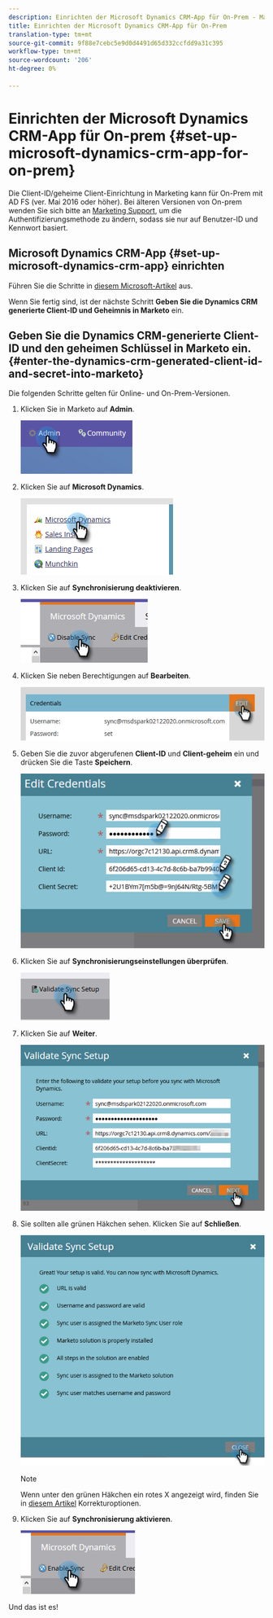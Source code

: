```yaml
---
description: Einrichten der Microsoft Dynamics CRM-App für On-Prem - Marketing Docs - Produktdokumentation
title: Einrichten der Microsoft Dynamics CRM-App für On-Prem
translation-type: tm+mt
source-git-commit: 9f88e7cebc5e9d0d4491d65d332ccfdd9a31c395
workflow-type: tm+mt
source-wordcount: '206'
ht-degree: 0%

---
```



# Einrichten der Microsoft Dynamics CRM-App für On-prem {#set-up-microsoft-dynamics-crm-app-for-on-prem}

Die Client-ID/geheime Client-Einrichtung in Marketing kann für On-Prem mit AD FS (ver. Mai 2016 oder höher). Bei älteren Versionen von On-prem wenden Sie sich bitte an [Marketing Support](https://nation.marketo.com/t5/Support/ct-p/Support), um die Authentifizierungsmethode zu ändern, sodass sie nur auf Benutzer-ID und Kennwort basiert.

## Microsoft Dynamics CRM-App {#set-up-microsoft-dynamics-crm-app} einrichten

Führen Sie die Schritte in [diesem Microsoft-Artikel](https://docs.microsoft.com/en-us/windows-server/identity/ad-fs/development/enabling-oauth-confidential-clients-with-ad-fs#create-an-application-group-in-ad-fs-2016-or-later) aus.

Wenn Sie fertig sind, ist der nächste Schritt **Geben Sie die Dynamics CRM generierte Client-ID und Geheimnis in Marketo** ein.

## Geben Sie die Dynamics CRM-generierte Client-ID und den geheimen Schlüssel in Marketo ein. {#enter-the-dynamics-crm-generated-client-id-and-secret-into-marketo}

Die folgenden Schritte gelten für Online- und On-Prem-Versionen.

1. Klicken Sie in Marketo auf **Admin**.

   ![](assets/set-up-microsoft-dynamics-crm-app-for-on-prem-1.png)

1. Klicken Sie auf **Microsoft Dynamics**.

   ![](assets/set-up-microsoft-dynamics-crm-app-for-on-prem-2.png)

1. Klicken Sie auf **Synchronisierung deaktivieren**.

   ![](assets/set-up-microsoft-dynamics-crm-app-for-on-prem-3.png)

1. Klicken Sie neben Berechtigungen auf **Bearbeiten**.

   ![](assets/set-up-microsoft-dynamics-crm-app-for-on-prem-4.png)

1. Geben Sie die zuvor abgerufenen **Client-ID** und **Client-geheim** ein und drücken Sie die Taste **Speichern**.

   ![](assets/set-up-microsoft-dynamics-crm-app-for-on-prem-5.png)

1. Klicken Sie auf **Synchronisierungseinstellungen überprüfen**.

   ![](assets/set-up-microsoft-dynamics-crm-app-for-on-prem-6.png)

1. Klicken Sie auf **Weiter**.

   ![](assets/set-up-microsoft-dynamics-crm-app-for-on-prem-7.png)

1. Sie sollten alle grünen Häkchen sehen. Klicken Sie auf **Schließen**.

   ![](assets/set-up-microsoft-dynamics-crm-app-for-on-prem-8.png)

   >[!NOTE]
   >
   >Wenn unter den grünen Häkchen ein rotes X angezeigt wird, finden Sie in [diesem Artikel](/help/marketo/product-docs/crm-sync/microsoft-dynamics-sync/sync-setup/validate-microsoft-dynamics-sync/fix-dynamics-validation-sync-issues.md) Korrekturoptionen.

1. Klicken Sie auf **Synchronisierung aktivieren**.

   ![](assets/set-up-microsoft-dynamics-crm-app-for-on-prem-9.png)

Und das ist es!
